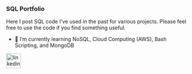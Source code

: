 ### SQL Portfolio

Here I post SQL code I've used in the past for various projects. Please feel free to use the code if you find something useful. 

- 🌱 I’m currently learning NoSQL, Cloud Computing (AWS), Bash Scripting, and MongoDB

[<img src='https://cdn.jsdelivr.net/npm/simple-icons@3.0.1/icons/linkedin.svg' alt='linkedin' height='40'>](https://www.linkedin.com/in/axelahl//)

